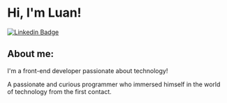# Hi, I'm Luan!

[![Linkedin Badge](https://img.shields.io/badge/-LinkedIn-blue?style=flat-square&logo=Linkedin&logoColor=white&link=https://www.linkedin.com/in/-494677b8/)](https://www.linkedin.com/in/-494677b8/)

## About me:

I'm a front-end developer passionate about technology!

A passionate and curious programmer who immersed himself in the world of technology from the first contact.
